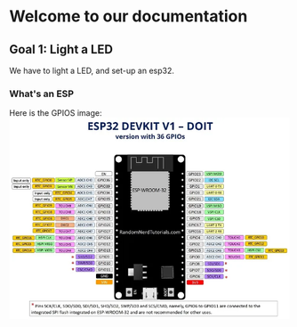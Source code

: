 # Welcome to our documentation

## Goal 1: Light a LED

We have to light a LED, and set-up an esp32.

### What's an ESP

Here is the GPIOS image:
![GPIO](GPIOS.webp)
